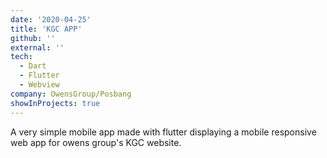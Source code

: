 ```yaml
---
date: '2020-04-25'
title: 'KGC APP'
github: ''
external: ''
tech:
  - Dart
  - Flutter
  - Webview
company: OwensGroup/Posbang
showInProjects: true
---
```


A very simple mobile app made with flutter displaying a mobile responsive web app for owens group's KGC website.

